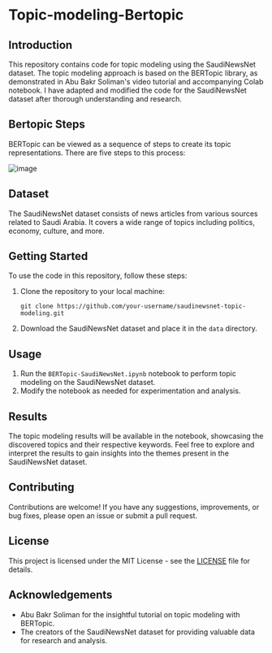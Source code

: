 # Topic-modeling-Bertopic

## Introduction
This repository contains code for topic modeling using the SaudiNewsNet dataset. The topic modeling approach is based on the BERTopic library, as demonstrated in Abu Bakr Soliman's video tutorial and accompanying Colab notebook. I have adapted and modified the code for the SaudiNewsNet dataset after thorough understanding and research.

## Bertopic Steps
BERTopic can be viewed as a sequence of steps to create its topic representations. There are
five steps to this process:

![image](https://github.com/MahmoudHassanen99/Topic-modeling-Bertopic/assets/88080392/07062855-31e4-4fa6-b7fa-290a4667446f)


## Dataset
The SaudiNewsNet dataset consists of news articles from various sources related to Saudi Arabia. It covers a wide range of topics including politics, economy, culture, and more.

## Getting Started
To use the code in this repository, follow these steps:
1. Clone the repository to your local machine:
   ```
   git clone https://github.com/your-username/saudinewsnet-topic-modeling.git
   ```
2. Download the SaudiNewsNet dataset and place it in the `data` directory.

## Usage
1. Run the `BERTopic-SaudiNewsNet.ipynb` notebook to perform topic modeling on the SaudiNewsNet dataset.
2. Modify the notebook as needed for experimentation and analysis.

## Results
The topic modeling results will be available in the notebook, showcasing the discovered topics and their respective keywords. Feel free to explore and interpret the results to gain insights into the themes present in the SaudiNewsNet dataset.

## Contributing
Contributions are welcome! If you have any suggestions, improvements, or bug fixes, please open an issue or submit a pull request.

## License
This project is licensed under the MIT License - see the [LICENSE](LICENSE) file for details.

## Acknowledgements
- Abu Bakr Soliman for the insightful tutorial on topic modeling with BERTopic.
- The creators of the SaudiNewsNet dataset for providing valuable data for research and analysis.
